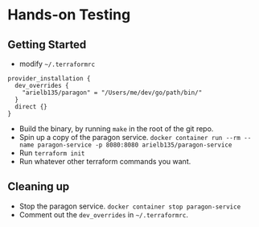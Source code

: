 # Hands-on Testing

## Getting Started

* modify `~/.terraformrc`

```hcl
provider_installation {
  dev_overrides {
    "arielb135/paragon" = "/Users/me/dev/go/path/bin/"
  }
  direct {}
}
```

* Build the binary, by running `make` in the root of the git repo.
* Spin up a copy of the paragon service. `docker container run --rm --name paragon-service -p 8080:8080 arielb135/paragon-service`
* Run `terraform init`
* Run whatever other terraform commands you want.

## Cleaning up

* Stop the paragon service. `docker container stop paragon-service`
* Comment out the `dev_overrides` in `~/.terraformrc`.
